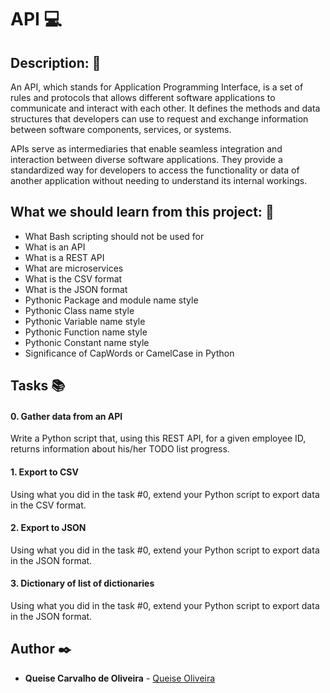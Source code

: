 # **API** :computer:

## **Description:** :speech_balloon:

An API, which stands for Application Programming Interface, is a set of rules and protocols that allows different software applications to communicate and interact with each other. It defines the methods and data structures that developers can use to request and exchange information between software components, services, or systems.

APIs serve as intermediaries that enable seamless integration and interaction between diverse software applications. They provide a standardized way for developers to access the functionality or data of another application without needing to understand its internal workings. 

## **What we should learn from this project:** :bookmark_tabs:

* What Bash scripting should not be used for
* What is an API
* What is a REST API
* What are microservices
* What is the CSV format
* What is the JSON format
* Pythonic Package and module name style
* Pythonic Class name style
* Pythonic Variable name style
* Pythonic Function name style
* Pythonic Constant name style
* Significance of CapWords or CamelCase in Python

## **Tasks** :books:

#### **0. Gather data from an API**

Write a Python script that, using this REST API, for a given employee ID, returns information about his/her TODO list progress.

#### **1. Export to CSV**

Using what you did in the task #0, extend your Python script to export data in the CSV format.

#### **2. Export to JSON**

Using what you did in the task #0, extend your Python script to export data in the JSON format.

#### **3. Dictionary of list of dictionaries**

Using what you did in the task #0, extend your Python script to export data in the JSON format.


## **Author** :black_nib:

* **Queise Carvalho de Oliveira** - [Queise Oliveira](https://github.com/Qcarvalhooliveira)
